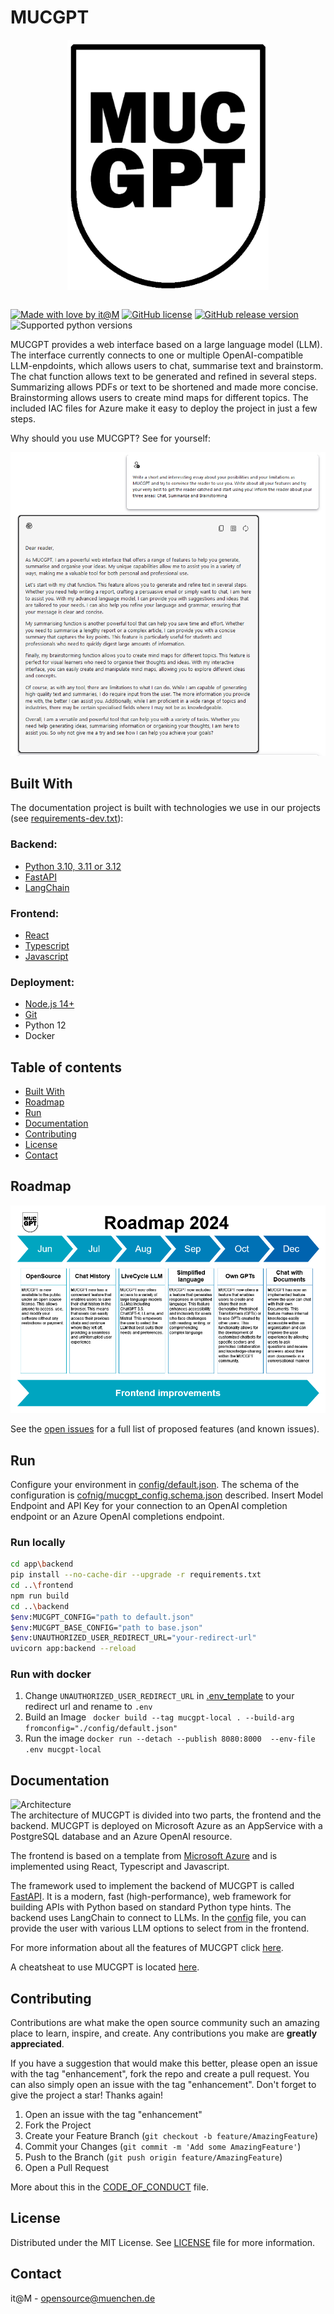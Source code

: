 # MUCGPT

<!-- PROJECT LOGO -->
<div align="center">
  <a href="#">
    <img src="app/frontend/src/assets/mucgpt_black_filled.png" alt="Logo" height="400" style="display: block; margin: 0 auto; filter: invert(0)">
  </a>
</div>
<br />

<!-- ABOUT THE PROJECT -->
[![Made with love by it@M][made-with-love-shield]][itm-opensource]
[![GitHub license][license-shield]][license]
[![GitHub release version][github-release-shield]][releases]
![Supported python versions][python-versions-shield]

[made-with-love-shield]: https://img.shields.io/badge/made%20with%20%E2%9D%A4%20by-it%40M-yellow?style=for-the-badge
[license-shield]: https://img.shields.io/github/license/it-at-m/itm-prettier-codeformat?style=for-the-badge
[github-release-shield]: https://img.shields.io/github/v/release/it-at-m/mucgpt?style=for-the-badge
[python-versions-shield]: https://img.shields.io/badge/python-3.10|%203.11%20|%203.12-blue?style=for-the-badge

[itm-opensource]: https://opensource.muenchen.de/
[license]: https://github.com/it-at-m/mucgpt/blob/main/LICENSE
[releases]: https://github.com/it-at-m/mucgpt/releases
MUCGPT provides a web interface based on a large language model (LLM). The interface currently connects to one or multiple OpenAI-compatible LLM-enpdoints,  which allows users to chat, summarise text and brainstorm. The chat function allows text to be generated and refined in several steps. Summarizing allows PDFs or text to be shortened and made more concise. Brainstorming allows users to create mind maps for different topics. The included IAC files for Azure make it easy to deploy the project in just a few steps.

Why should you use MUCGPT? See for yourself:  
  
![Essay of MUCGPT to convince the user to use it!](/docs/convince-the-user.png) 


## Built With

The documentation project is built with technologies we use in our projects (see [requirements-dev.txt](/requirements-dev.txt)):
### Backend:
* [Python 3.10, 3.11 or 3.12](https://www.python.org/downloads/)
* [FastAPI](https://fastapi.tiangolo.com/)
* [LangChain](https://www.langchain.com/)

### Frontend:

* [React](https://de.react.dev/)
* [Typescript](https://www.typescriptlang.org/)
* [Javascript](https://wiki.selfhtml.org/wiki/JavaScript)

### Deployment:
  * [Node.js 14+](https://nodejs.org/en/download/package-manager)
  * [Git](https://git-scm.com/downloads)
  * Python 12
  * Docker

## Table of contents
* [Built With](#built-with)
* [Roadmap](#roadmap)
* [Run](#Run)
* [Documentation](#documentation)
* [Contributing](#contributing)
* [License](#license)
* [Contact](#contact)

## Roadmap

![Roadmap](/docs/roadmap_2024.png)


See the [open issues](https://github.com/it-at-m/mucgpt/issues) for a full list of proposed features (and known issues).

## Run
 Configure your environment in [config/default.json](config/default.json). The schema of the configuration is [cofnig/mucgpt_config.schema.json](config/mucgpt_config.schema.json) described.  Insert Model Endpoint and API Key for your connection to an OpenAI completion endpoint or an Azure OpenAI completions endpoint.
### Run locally
```bash
cd app\backend
pip install --no-cache-dir --upgrade -r requirements.txt   
cd ..\frontend
npm run build
cd ..\backend
$env:MUCGPT_CONFIG="path to default.json"
$env:MUCGPT_BASE_CONFIG="path to base.json"
$env:UNAUTHORIZED_USER_REDIRECT_URL="your-redirect-url"
uvicorn app:backend --reload   
```


### Run with docker
1. Change `UNAUTHORIZED_USER_REDIRECT_URL` in [.env_template](/.env_template) to your redirect url and rename to `.env`
2. Build an Image
   ``` docker build --tag mucgpt-local . --build-arg   fromconfig="./config/default.json"```
3. Run the image ```docker run --detach --publish 8080:8000  --env-file .env mucgpt-local```


## Documentation
![Architecture](docs/appcomponents_en.png)  
 The architecture of MUCGPT is divided into two parts, the frontend and the backend. MUCGPT is deployed on Microsoft Azure as an AppService with a PostgreSQL database and an Azure OpenAI resource.
  
The frontend is based on a template from [Microsoft Azure](https://github.com/Azure-Samples/azure-search-openai-demo) and is implemented using React, Typescript and Javascript.
  
The framework used to implement the backend of MUCGPT is called [FastAPI](https://fastapi.tiangolo.com/). It is a modern, fast (high-performance), web framework for building APIs with Python based on standard Python type hints. The backend uses LangChain to connect to LLMs. In the [config](config/default.json) file, you can provide the user with various LLM options to select from in the frontend.

  
For more information about all the features of MUCGPT click [here](/docs/FEATURES.md).  
  
A cheatsheat to use MUCGPT is located [here](app/frontend/src/assets/mucgpt_cheatsheet.pdf).

## Contributing

Contributions are what make the open source community such an amazing place to learn, inspire, and create. Any contributions you make are **greatly appreciated**.

If you have a suggestion that would make this better, please open an issue with the tag "enhancement", fork the repo and create a pull request. You can also simply open an issue with the tag "enhancement".
Don't forget to give the project a star! Thanks again!

1. Open an issue with the tag "enhancement"
2. Fork the Project
3. Create your Feature Branch (`git checkout -b feature/AmazingFeature`)
4. Commit your Changes (`git commit -m 'Add some AmazingFeature'`)
5. Push to the Branch (`git push origin feature/AmazingFeature`)
6. Open a Pull Request

More about this in the [CODE_OF_CONDUCT](/CODE_OF_CONDUCT.md) file.


## License

Distributed under the MIT License. See [LICENSE](LICENSE) file for more information.


## Contact

it@M - opensource@muenchen.de

